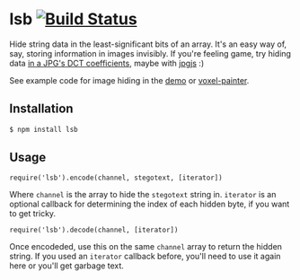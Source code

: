 # lsb [![Build Status](https://secure.travis-ci.org/hughsk/lsb.png?branch=master)](http://travis-ci.org/hughsk/lsb) #

Hide string data in the least-significant bits of an array. It's an easy way
of, say, storing information in images invisibly. If you're feeling game,
try hiding data [in a JPG's DCT coefficients](http://www.guillermito2.net/stegano/jsteg/index.html),
maybe with [jpgjs](https://github.com/notmasteryet/jpgjs) :)

See example code for image hiding in the
[demo](https://github.com/hughsk/lsb/blob/master/example.js) or
[voxel-painter](http://github.com/maxogden/voxel-painter).

## Installation ##

``` bash
$ npm install lsb
```

## Usage ##

`require('lsb').encode(channel, stegotext, [iterator])`

Where `channel` is the array to hide the `stegotext` string in. `iterator` is
an optional callback for determining the index of each hidden byte, if you want
to get tricky.

`require('lsb').decode(channel, [iterator])`

Once encodeded, use this on the same `channel` array to return the hidden
string. If you used an `iterator` callback before, you'll need to use it again
here or you'll get garbage text.
